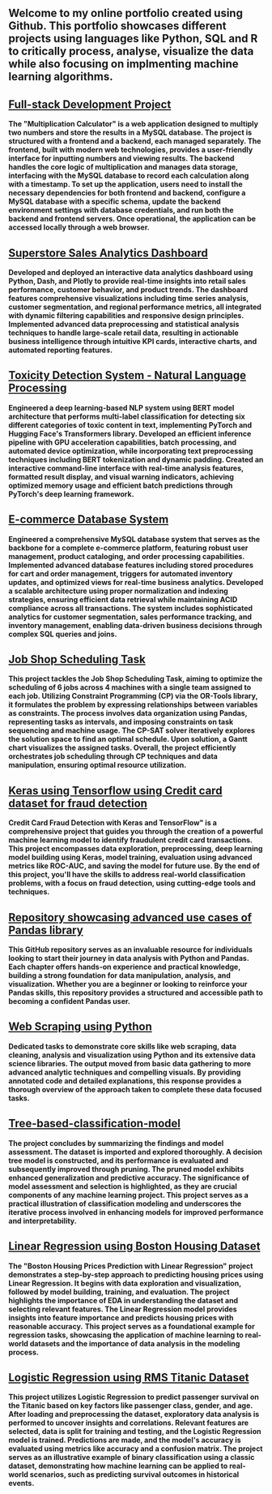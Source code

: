 
## Welcome to my online portfolio created using Github. This portfolio showcases different projects using languages like Python, SQL and R to critically process, analyse, visualize the data while also focusing on implmenting machine learning algorithms.

## [Full-stack Development Project](https://github.com/nirantbendale/fullstack-development)
**The "Multiplication Calculator" is a web application designed to multiply two numbers and store the results in a MySQL database. The project is structured with a frontend and a backend, each managed separately. The frontend, built with modern web technologies, provides a user-friendly interface for inputting numbers and viewing results. The backend handles the core logic of multiplication and manages data storage, interfacing with the MySQL database to record each calculation along with a timestamp. To set up the application, users need to install the necessary dependencies for both frontend and backend, configure a MySQL database with a specific schema, update the backend environment settings with database credentials, and run both the backend and frontend servers. Once operational, the application can be accessed locally through a web browser.**

## [Superstore Sales Analytics Dashboard](https://github.com/nirantbendale/Data-analysis-dashboard-using-python)
**Developed and deployed an interactive data analytics dashboard using Python, Dash, and Plotly to provide real-time insights into retail sales performance, customer behavior, and product trends. The dashboard features comprehensive visualizations including time series analysis, customer segmentation, and regional performance metrics, all integrated with dynamic filtering capabilities and responsive design principles. Implemented advanced data preprocessing and statistical analysis techniques to handle large-scale retail data, resulting in actionable business intelligence through intuitive KPI cards, interactive charts, and automated reporting features.**

## [Toxicity Detection System - Natural Language Processing](https://github.com/nirantbendale/NLP-Toxicity-Detection-System)
**Engineered a deep learning-based NLP system using BERT model architecture that performs multi-label classification for detecting six different categories of toxic content in text, implementing PyTorch and Hugging Face's Transformers library. Developed an efficient inference pipeline with GPU acceleration capabilities, batch processing, and automated device optimization, while incorporating text preprocessing techniques including BERT tokenization and dynamic padding. Created an interactive command-line interface with real-time analysis features, formatted result display, and visual warning indicators, achieving optimized memory usage and efficient batch predictions through PyTorch's deep learning framework.**

## [E-commerce Database System](https://github.com/nirantbendale/E-Commerce-Database-System)
**Engineered a comprehensive MySQL database system that serves as the backbone for a complete e-commerce platform, featuring robust user management, product cataloging, and order processing capabilities. Implemented advanced database features including stored procedures for cart and order management, triggers for automated inventory updates, and optimized views for real-time business analytics. Developed a scalable architecture using proper normalization and indexing strategies, ensuring efficient data retrieval while maintaining ACID compliance across all transactions. The system includes sophisticated analytics for customer segmentation, sales performance tracking, and inventory management, enabling data-driven business decisions through complex SQL queries and joins.**

## [Job Shop Scheduling Task](https://github.com/nirantbendale/Job-Shop-Scheduling-Task)
**This project tackles the Job Shop Scheduling Task, aiming to optimize the scheduling of 6 jobs across 4 machines with a single team assigned to each job. Utilizing Constraint Programming (CP) via the OR-Tools library, it formulates the problem by expressing relationships between variables as constraints. The process involves data organization using Pandas, representing tasks as intervals, and imposing constraints on task sequencing and machine usage. The CP-SAT solver iteratively explores the solution space to find an optimal schedule. Upon solution, a Gantt chart visualizes the assigned tasks. Overall, the project efficiently orchestrates job scheduling through CP techniques and data manipulation, ensuring optimal resource utilization.**

## [Keras using Tensorflow using Credit card dataset for fraud detection](https://github.com/nirantbendale/Keras-Tensorflow)
**Credit Card Fraud Detection with Keras and TensorFlow" is a comprehensive project that guides you through the creation of a powerful machine learning model to identify fraudulent credit card transactions. This project encompasses data exploration, preprocessing, deep learning model building using Keras, model training, evaluation using advanced metrics like ROC-AUC, and saving the model for future use. By the end of this project, you'll have the skills to address real-world classification problems, with a focus on fraud detection, using cutting-edge tools and techniques.**

## [Repository showcasing advanced use cases of Pandas library](https://github.com/nirantbendale/Everything-Pandas)
**This GitHub repository serves as an invaluable resource for individuals looking to start their journey in data analysis with Python and Pandas. Each chapter offers hands-on experience and practical knowledge, building a strong foundation for data manipulation, analysis, and visualization. Whether you are a beginner or looking to reinforce your Pandas skills, this repository provides a structured and accessible path to becoming a confident Pandas user.**

## [Web Scraping using Python](https://github.com/nirantbendale/Web-Scraping-using-Python)
**Dedicated tasks to demonstrate core skills like web scraping, data cleaning, analysis and visualization using Python and its extensive data science libraries. The output moved from basic data gathering to more advanced analytic techniques and compelling visuals. By providing annotated code and detailed explanations, this response provides a thorough overview of the approach taken to complete these data focused tasks.**

## [Tree-based-classification-model](https://github.com/nirantbendale/Tree-based-classification-model)
**The project concludes by summarizing the findings and model assessment. The dataset is imported and explored thoroughly. A decision tree model is constructed, and its performance is evaluated and subsequently improved through pruning. The pruned model exhibits enhanced generalization and predictive accuracy. The significance of model assessment and selection is highlighted, as they are crucial components of any machine learning project. This project serves as a practical illustration of classification modeling and underscores the iterative process involved in enhancing models for improved performance and interpretability.**

## [Linear Regression using Boston Housing Dataset](https://github.com/nirantbendale/Linear-Regression)
**The "Boston Housing Prices Prediction with Linear Regression" project demonstrates a step-by-step approach to predicting housing prices using Linear Regression. It begins with data exploration and visualization, followed by model building, training, and evaluation. The project highlights the importance of EDA in understanding the dataset and selecting relevant features. The Linear Regression model provides insights into feature importance and predicts housing prices with reasonable accuracy.**
**This project serves as a foundational example for regression tasks, showcasing the application of machine learning to real-world datasets and the importance of data analysis in the modeling process.**

## [Logistic Regression using RMS Titanic Dataset](https://github.com/nirantbendale/Logistic-Regression)
**This project utilizes Logistic Regression to predict passenger survival on the Titanic based on key factors like passenger class, gender, and age. After loading and preprocessing the dataset, exploratory data analysis is performed to uncover insights and correlations. Relevant features are selected, data is split for training and testing, and the Logistic Regression model is trained. Predictions are made, and the model's accuracy is evaluated using metrics like accuracy and a confusion matrix. The project serves as an illustrative example of binary classification using a classic dataset, demonstrating how machine learning can be applied to real-world scenarios, such as predicting survival outcomes in historical events.**


